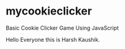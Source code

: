 # mycookieclicker
Basic Cookie Clicker Game Using JavaScript


Hello Everyone this is Harsh Kaushik.
